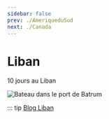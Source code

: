 ```yaml
---
sidebar: false
prev: ./AmeriqueduSud
next: ./Canada
---
```


# Liban

10 jours au Liban

<img :src="$withBase('/img/Liban.jpg')" alt="Bateau dans le port de Batrum">

::: tip
[Blog Liban](http://liban.rouquin.me/)